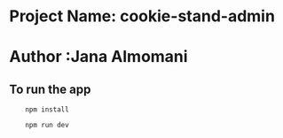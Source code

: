 # Project Name: cookie-stand-admin
# Author :Jana Almomani

## To run the app

        npm install

        npm run dev